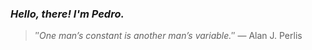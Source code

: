 ### *Hello, there! I'm Pedro.*
> ″*One man’s constant is another man’s variable.*″
 — Alan J. Perlis
